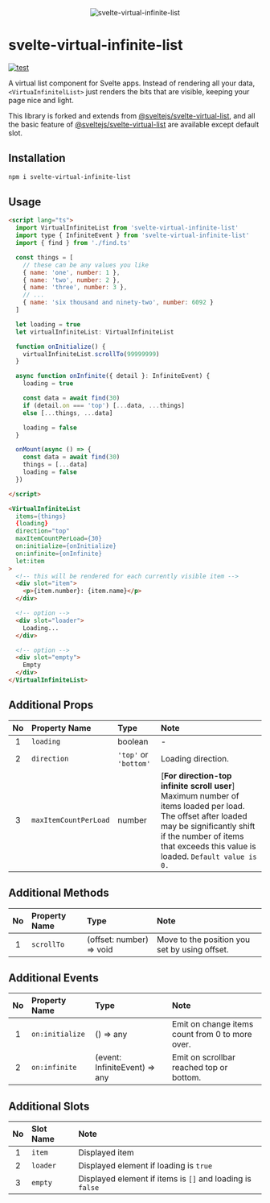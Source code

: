 <div align="center">
  <img src="https://user-images.githubusercontent.com/55611095/113577028-91f6e800-965b-11eb-8081-4fb0f65fa07b.png" title="svelte-virtual-infinite-list">
</div>

# svelte-virtual-infinite-list

[![test](https://github.com/koheing/svelte-virtual-infinite-list/actions/workflows/ci.yaml/badge.svg)](https://github.com/koheing/svelte-virtual-infinite-list/actions/workflows/ci.yaml)

A virtual list component for Svelte apps. Instead of rendering all your data, `<VirtuaInfinitelList>` just renders the bits that are visible, keeping your page nice and light.  

This library is forked and extends from [@sveltejs/svelte-virtual-list](https://github.com/sveltejs/svelte-virtual-list), and all the basic feature of [@sveltejs/svelte-virtual-list](https://github.com/sveltejs/svelte-virtual-list) are available except default slot.  


## Installation

```bash
npm i svelte-virtual-infinite-list
```


## Usage

```html
<script lang="ts">
  import VirtualInfiniteList from 'svelte-virtual-infinite-list'
  import type { InfiniteEvent } from 'svelte-virtual-infinite-list'
  import { find } from './find.ts'

  const things = [
    // these can be any values you like
    { name: 'one', number: 1 },
    { name: 'two', number: 2 },
    { name: 'three', number: 3 },
    // ...
    { name: 'six thousand and ninety-two', number: 6092 }
  ]

  let loading = true
  let virtualInfiniteList: VirtualInfiniteList

  function onInitialize() {
    virtualInfiniteList.scrollTo(99999999)
  }

  async function onInfinite({ detail }: InfiniteEvent) {
    loading = true

    const data = await find(30)
    if (detail.on === 'top') [...data, ...things]
    else [...things, ...data]

    loading = false
  }

  onMount(async () => {
    const data = await find(30)
    things = [...data]
    loading = false
  })

</script>

<VirtualInfiniteList
  items={things}
  {loading}
  direction="top"
  maxItemCountPerLoad={30}
  on:initialize={onInitialize}
  on:infinite={onInfinite}
  let:item
>
  <!-- this will be rendered for each currently visible item -->
  <div slot="item">
    <p>{item.number}: {item.name}</p>
  </div>

  <!-- option -->
  <div slot="loader">
    Loading...
  </div>

  <!-- option -->
  <div slot="empty">
    Empty
  </div>
</VirtualInfiniteList>
```

## Additional Props

| No | Property Name | Type | Note |  
| :--: | :-- | :-- | :-- |
| 1 |  `loading` | boolean | - |
| 2 |  `direction` | `'top'` or `'bottom'` | Loading direction. |
| 3 |  `maxItemCountPerLoad` | number | [**For direction-top infinite scroll user**] Maximum number of items loaded per load. The offset after loaded may be significantly shift if the number of items that exceeds this value is loaded. `Default value is 0.` |   

## Additional Methods

| No | Property Name | Type | Note |  
| :--: | :-- | :-- | :-- |
| 1 |  `scrollTo` | (offset: number) => void | Move to the position you set by using offset. |  

## Additional Events

| No | Property Name | Type | Note |  
| :--: | :-- | :-- | :-- |
| 1 |  `on:initialize` | () => any | Emit on change items count from 0 to more over.  |
| 2 |  `on:infinite` | (event: InfiniteEvent) => any | Emit on scrollbar reached top or bottom. |

## Additional Slots
| No | Slot Name | Note |  
| :--: | :--  | :-- |
| 1 |  `item` | Displayed item   |
| 2 |  `loader` | Displayed element if loading is `true` |
| 3 |  `empty` | Displayed element if items is `[]` and loading is `false` |
